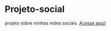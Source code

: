 # Projeto-social
 projeto sobre minhas redes sociais.
 <a href="https://eduardooliveiras.github.io/Projeto-social/">Acesse aqui!</a>
